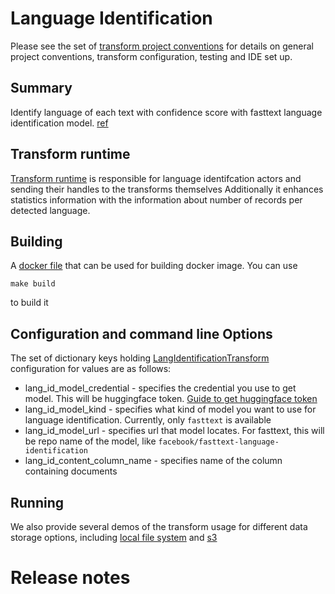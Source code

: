 # Language Identification

Please see the set of
[transform project conventions](../../transform-conventions.md)
for details on general project conventions, transform configuration,
testing and IDE set up.

## Summary

Identify language of each text with confidence score with fasttext language identification model. [ref](https://huggingface.co/facebook/fasttext-language-identification)


## Transform runtime

[Transform runtime](src/lang_id_transform.py) is responsible for language identifcation actors and sending their 
handles to the transforms themselves
Additionally it enhances statistics information with the information about number of records per detected language.

## Building

A [docker file](Dockerfile) that can be used for building docker image. You can use

```shell
make build
```

to build it

## Configuration and command line Options

The set of dictionary keys holding [LangIdentificationTransform](src/lang_id_transform.py)
configuration for values are as follows:

* lang_id_model_credential - specifies the credential you use to get model. This will be huggingface token. [Guide to get huggingface token](https://huggingface.co/docs/hub/security-tokens)
* lang_id_model_kind - specifies what kind of model you want to use for language identification. Currently, only `fasttext` is available
* lang_id_model_url - specifies url that model locates. For fasttext, this will be repo name of the model, like `facebook/fasttext-language-identification`
* lang_id_content_column_name - specifies name of the column containing documents

## Running

We also provide several demos of the transform usage for different data storage options, including
[local file system](src/lang_id_local_ray.py) and [s3](src/lang_id_s3.py)

# Release notes